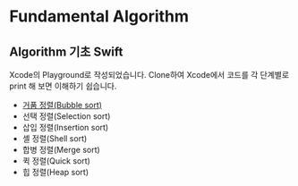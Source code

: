 # Fundamental Algorithm

## Algorithm 기초 Swift
Xcode의 Playground로 작성되었습니다. Clone하여 Xcode에서 코드를 각 단계별로 print 해 보면 이해하기 쉽습니다.
* [거품 정렬(Bubble sort)](https://github.com/hyeonmin-yoo/Fundamental-Algorithm/blob/main/BubbleSort.md)
* 선택 정렬(Selection sort)
* 삽입 정렬(Insertion sort)
* 셸 정렬(Shell sort)
* 합병 정렬(Merge sort)
* 퀵 정렬(Quick sort)
* 힙 정렬(Heap sort)
